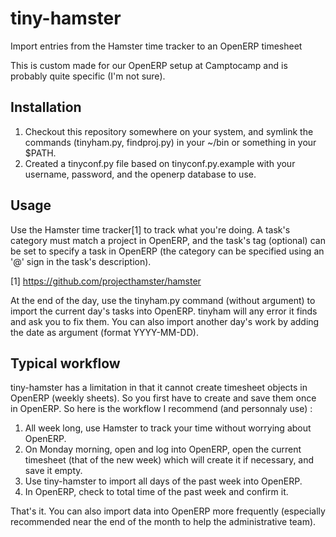 tiny-hamster
============

Import entries from the Hamster time tracker to an OpenERP timesheet

This is custom made for our OpenERP setup at Camptocamp and is probably quite
specific (I'm not sure).

Installation
------------

1. Checkout this repository somewhere on your system, and symlink the commands
(tinyham.py, findproj.py) in your ~/bin or something in your  $PATH.
2. Created a tinyconf.py file based on tinyconf.py.example with your username,
password, and the openerp database to use.

Usage
-----

Use the Hamster time tracker[1] to track what you're doing. A task's category
must match a project in OpenERP, and the task's tag (optional) can be set to
specify a task in OpenERP (the category can be specified using an '@' sign in
the task's description).

[1] https://github.com/projecthamster/hamster

At the end of the day, use the tinyham.py command (without argument) to import
the current day's tasks into OpenERP. tinyham will any error it finds and ask
you to fix them. You can also import another day's work by adding the date as
argument (format YYYY-MM-DD).

Typical workflow
----------------

tiny-hamster has a limitation in that it cannot create timesheet objects in
OpenERP (weekly sheets). So you first have to create and save them once in
OpenERP. So here is the workflow I recommend (and personnaly use) :

1. All week long, use Hamster to track your time without worrying about
OpenERP.
2. On Monday morning, open and log into OpenERP, open the current timesheet
(that of the new week) which will create it if necessary, and save it empty.
3. Use tiny-hamster to import all days of the past week into OpenERP.
4. In OpenERP, check to total time of the past week and confirm it.

That's it. You can also import data into OpenERP more frequently (especially
recommended near the end of the month to help the administrative team).

